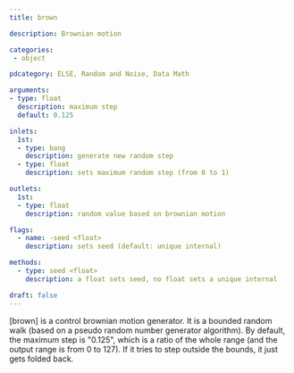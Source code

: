 ```yaml
---
title: brown

description: Brownian motion

categories:
 - object

pdcategory: ELSE, Random and Noise, Data Math

arguments:
- type: float
  description: maximum step 
  default: 0.125

inlets:
  1st:
  - type: bang
    description: generate new random step
  - type: float
    description: sets maximum random step (from 0 to 1)

outlets:
  1st:
  - type: float
    description: random value based on brownian motion

flags:
  - name: -seed <float>
    description: sets seed (default: unique internal)

methods:
  - type: seed <float>
    description: a float sets seed, no float sets a unique internal

draft: false
---
```


[brown] is a control brownian motion generator. It is a bounded random walk (based on a pseudo random number generator algorithm). By default, the maximum step is "0.125", which is a ratio of the whole range (and the output range is from 0 to 127). If it tries to step outside the bounds, it just gets folded back.
